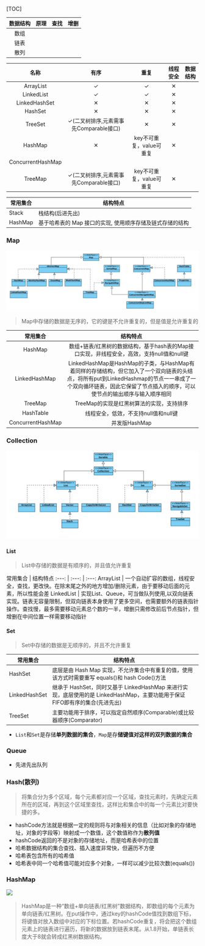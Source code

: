 [TOC]

数据结构 | 原理 | 查找 | 增删
:---: | :---: | :---: | :---:
数组 | 
链表 | 
散列 | 


名称 | 有序 | 重复 | 线程安全 | 数据结构
:---: | :---: | :---: | :---: | ---
ArrayList | ✓ |✓|✕|
LinkedList | ✓ |✓|✕|
LinkedHashSet | ✕ |✕|✕|
HashSet | ✕ | ✕ |✕|
TreeSet | ✓(二叉树排序,元素需事先Comparable接口) | ✕ |✕|
HashMap | ✕ | key不可重复，value可重复|✕|
ConcurrentHashMap | 
TreeMap | ✓(二叉树排序,元素需事先Comparable接口) | key不可重复，value可重复|✕|

常用集合 | 结构特点
--- | ---
Stack | 栈结构(后进先出)
HashMap | 基于哈希表的 Map 接口的实现, 使用顺序存储及链式存储的结构

### Map
![](map.jpg)
> Map中存储的数据是无序的，它的键是不允许重复的，但是值是允许重复的

常用集合 | 结构特点
:---: | :---: 
HashMap | 数组+链表/红黑树的数据结构，基于hash表的Map接口实现，非线程安全，高效，支持null值和null键 
LinkedHashMap | LinkedHashMap是HashMap的子类，与HashMap有着同样的存储结构，但它加入了一个双向链表的头结点，将所有put到LinkedHashmap的节点一一串成了一个双向循环链表，因此它保留了节点插入的顺序，可以使节点的输出顺序与输入顺序相同
TreeMap | TreeMap的实现是红黑树算法的实现，支持排序
HashTable | 线程安全，低效，不支持null值和null键
ConcurrentHashMap | 并发版HashMap

### Collection
![](collection.png)

#### List
> List中存储的数据是有顺序的，并且值允许重复

常用集合 | 结构特点
:---: | :---: | :---:
ArrayList | 一个自动扩容的数组，线程安全，查找，更改快。在除末尾之外的地方增加/删除元素，由于要移动后面的元素，所以性能会差
LinkedList | 实现List、Queue，可当做队列使用,以双向链表实现。链表无容量限制，但双向链表本身使用了更多空间，也需要额外的链表指针操作。查找慢，最多需要移动元素总个数的一半，增删只需修改前后节点指针，但增删在中间位置一样需要移动指针

#### Set
> Set中存储的数据是无顺序的，并且不允许重复

常用集合 | 结构特点
--- | ---
HashSet | 底层是由 Hash Map 实现，不允许集合中有重复的值，使用该方式时需要重写 equals()和 hash Code()方法
LinkedHashSet | 继承于 HashSet，同时又基于 LinkedHashMap 来进行实现，底层使用的是 LinkedHashMap，主要功能用于保证FIFO即有序的集合(先进先出)
TreeSet | 主要功能用于排序，可以指定自然顺序(Comparable)或比较器顺序(Comparator)

* `List`和`Set`是存储**单列数据的集合**，`Map`是存**储键值对这样的双列数据的集合**

### Queue

* 先进先出队列

### Hash(散列)

> 将集合分为多个区域，每个元素都对应一个区域，查找元素时，先确定元素所在的区域，再到这个区域里查找，这样比和集合中的每一个元素比对要快捷的多。

- hashCode方法就是根据一定的规则将与对象相关的信息（比如对象的存储地址，对象的字段等）映射成一个数值，这个数值称作为**散列值**
- hashCode返回的不是对象的存储地址，而是哈希表中的位置
- 哈希数据结构的集合查找、插入速度非常快，但遍历不方便
- 哈希表包含所有的哈希值
- 哈希表中同一个哈希值可能对应多个对象，一样可以减少比较次数(equals())

### HashMap
![](../pic/hash_map.png)

> HashMap是一种“数组+单向链表/红黑树”数据结构，即数组的每个元素为单向链表/红黑树。在put操作中，通过key的hashCode值找到数组下标，将键值对放入数组中对应的下标位置。若hashCode重复，将会把这个数组元素上的链表进行遍历，将新的数据放到链表末尾。从1.8开始，单链表长度大于8就会转成红黑树数据结构。